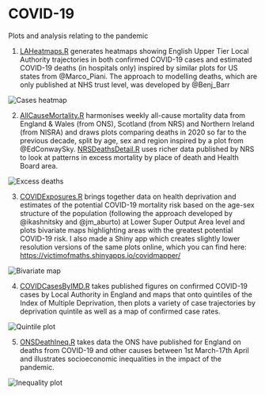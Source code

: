# COVID-19
Plots and analysis relating to the pandemic

1) [LAHeatmaps.R](https://github.com/VictimOfMaths/COVID-19/blob/master/LAHeatmaps.R) generates heatmaps showing English Upper Tier Local Authority trajectories in both confirmed COVID-19 cases and estimated COVID-19 deaths (in hospitals only) inspired by similar plots for US states from @Marco_Piani. The approach to modelling deaths, which are only published at NHS trust level, was developed by @Benj_Barr

![Cases heatmap](https://github.com/VictimOfMaths/COVID-19/blob/master/COVIDLACasesHeatmap.png)

2) [AllCauseMortality.R](https://github.com/VictimOfMaths/COVID-19/blob/master/AllCauseMortality.R) harmonises weekly all-cause mortality data from England & Wales (from ONS), Scotland (from NRS) and Northern Ireland (from NISRA) and draws plots comparing deaths in 2020 so far to the previous decade, split by age, sex and region inspired by a plot from @EdConwaySky.
[NRSDeathsDetail.R](https://github.com/VictimOfMaths/COVID-19/blob/master/NRSDeathsDetail) uses richer data published by NRS to look at patterns in excess mortality by place of death and Health Board area.

![Excess deaths](https://github.com/VictimOfMaths/COVID-19/blob/master/ONSNRSNISRAWeeklyDeathsxReg.png)

3) [COVIDExposures.R](https://github.com/VictimOfMaths/COVID-19/blob/master/COVIDExposures.R) brings together data on health deprivation and estimates of the potential COVID-19 mortality risk based on the age-sex structure of the population (following the approach developed by @ikashnitsky and @jm_aburto) at Lower Super Output Area level and plots bivariate maps highlighting areas with the greatest potential COVID-19 risk. I also made a Shiny app which creates slightly lower resolution versions of the same plots online, which you can find here: https://victimofmaths.shinyapps.io/covidmapper/

![Bivariate map](https://github.com/VictimOfMaths/COVID-19/blob/master/COVIDBivariateLondon.png)

4) [COVIDCasesByIMD.R](https://github.com/VictimOfMaths/COVID-19/blob/master/COVIDCasesByIMD.R) takes published figures on confirmed COVID-19 cases by Local Authority in England and maps that onto quintiles of the Index of Multiple Deprivation, then plots a variety of case trajectories by deprivation quintile as well as a map of confirmed case rates.

![Quintile plot](https://github.com/VictimOfMaths/COVID-19/blob/master/COVIDQuintilesLonRate.png)

5) [ONSDeathIneq.R](https://github.com/VictimOfMaths/COVID-19/blob/master/ONSDeathIneq.R) takes data the ONS have published for England on deaths from COVID-19 and other causes between 1st March-17th April and illustrates socioeconomic inequalities in the impact of the pandemic.

![Inequality plot](https://github.com/VictimOfMaths/COVID-19/blob/master/COVIDIneqRate.png)
